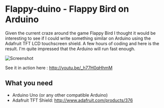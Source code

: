 Flappy-duino - Flappy Bird on Arduino
=====================================

Given the current craze around the game Flappy Bird I thought it would be interesting to see if I could write something similar on Arduino using the Adafruit TFT LCD touchscreen shield.  A few hours of coding and here is the result.  I'm quite impressed that the Arduino will run fast enough.

![Screenshot](https://raw.github.com/RobertCL/Flappy-duino/master/Flappy-duino.jpg "Flappy-duino Screenshot")

See it in action here : http://youtu.be/_h77H0qHhmM

What you need
-------------
* Arduino Uno (or any other compatible Arduino)
* Adafruit TFT Shield: http://www.adafruit.com/products/376
